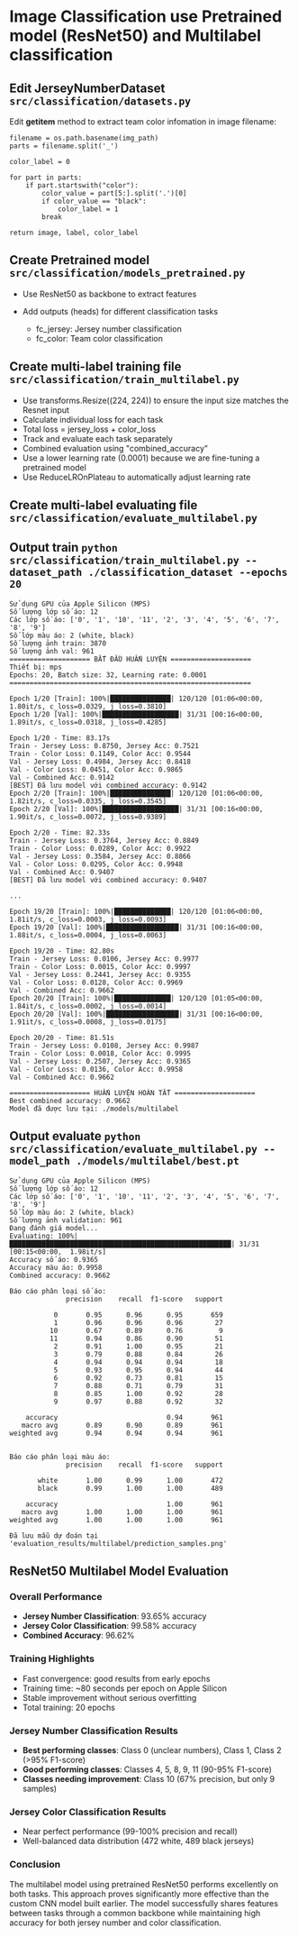 # Image Classification use Pretrained model (ResNet50) and Multilabel classification

## Edit JerseyNumberDataset `src/classification/datasets.py`
Edit __getitem__ method to extract team color infomation in image filename:
```
filename = os.path.basename(img_path)
parts = filename.split('_')

color_label = 0

for part in parts:
    if part.startswith("color"):
        color_value = part[5:].split('.')[0]
        if color_value == "black":
            color_label = 1
        break

return image, label, color_label
```

## Create Pretrained model `src/classification/models_pretrained.py`
* Use ResNet50 as backbone to extract features

* Add outputs (heads) for different classification tasks
  - fc_jersey: Jersey number classification
  - fc_color: Team color classification

## Create multi-label training file `src/classification/train_multilabel.py`
- Use transforms.Resize((224, 224)) to ensure the input size matches the Resnet input
- Calculate individual loss for each task
- Total loss = jersey_loss + color_loss
- Track and evaluate each task separately
- Combined evaluation using "combined_accuracy"
- Use a lower learning rate (0.0001) because we are fine-tuning a pretrained model
- Use ReduceLROnPlateau to automatically adjust learning rate

## Create multi-label evaluating file `src/classification/evaluate_multilabel.py`



## Output train `python src/classification/train_multilabel.py --dataset_path ./classification_dataset --epochs 20`
```
Sử dụng GPU của Apple Silicon (MPS)
Số lượng lớp số áo: 12
Các lớp số áo: ['0', '1', '10', '11', '2', '3', '4', '5', '6', '7', '8', '9']
Số lớp màu áo: 2 (white, black)
Số lượng ảnh train: 3870
Số lượng ảnh val: 961
==================== BẮT ĐẦU HUẤN LUYỆN ====================
Thiết bị: mps
Epochs: 20, Batch size: 32, Learning rate: 0.0001
============================================================

Epoch 1/20 [Train]: 100%|███████████████| 120/120 [01:06<00:00,  1.80it/s, c_loss=0.0329, j_loss=0.3810]
Epoch 1/20 [Val]: 100%|███████████████████| 31/31 [00:16<00:00,  1.89it/s, c_loss=0.0318, j_loss=0.4285]

Epoch 1/20 - Time: 83.17s
Train - Jersey Loss: 0.8750, Jersey Acc: 0.7521
Train - Color Loss: 0.1149, Color Acc: 0.9544
Val - Jersey Loss: 0.4984, Jersey Acc: 0.8418
Val - Color Loss: 0.0451, Color Acc: 0.9865
Val - Combined Acc: 0.9142
[BEST] Đã lưu model với combined accuracy: 0.9142
Epoch 2/20 [Train]: 100%|███████████████| 120/120 [01:06<00:00,  1.82it/s, c_loss=0.0335, j_loss=0.3545]
Epoch 2/20 [Val]: 100%|███████████████████| 31/31 [00:16<00:00,  1.90it/s, c_loss=0.0072, j_loss=0.9389]

Epoch 2/20 - Time: 82.33s
Train - Jersey Loss: 0.3764, Jersey Acc: 0.8849
Train - Color Loss: 0.0289, Color Acc: 0.9922
Val - Jersey Loss: 0.3584, Jersey Acc: 0.8866
Val - Color Loss: 0.0295, Color Acc: 0.9948
Val - Combined Acc: 0.9407
[BEST] Đã lưu model với combined accuracy: 0.9407

...

Epoch 19/20 [Train]: 100%|██████████████| 120/120 [01:06<00:00,  1.81it/s, c_loss=0.0003, j_loss=0.0093]
Epoch 19/20 [Val]: 100%|██████████████████| 31/31 [00:16<00:00,  1.88it/s, c_loss=0.0004, j_loss=0.0063]

Epoch 19/20 - Time: 82.80s
Train - Jersey Loss: 0.0106, Jersey Acc: 0.9977
Train - Color Loss: 0.0015, Color Acc: 0.9997
Val - Jersey Loss: 0.2441, Jersey Acc: 0.9355
Val - Color Loss: 0.0128, Color Acc: 0.9969
Val - Combined Acc: 0.9662
Epoch 20/20 [Train]: 100%|██████████████| 120/120 [01:05<00:00,  1.84it/s, c_loss=0.0002, j_loss=0.0014]
Epoch 20/20 [Val]: 100%|██████████████████| 31/31 [00:16<00:00,  1.91it/s, c_loss=0.0008, j_loss=0.0175]

Epoch 20/20 - Time: 81.51s
Train - Jersey Loss: 0.0108, Jersey Acc: 0.9987
Train - Color Loss: 0.0018, Color Acc: 0.9995
Val - Jersey Loss: 0.2507, Jersey Acc: 0.9365
Val - Color Loss: 0.0136, Color Acc: 0.9958
Val - Combined Acc: 0.9662

==================== HUẤN LUYỆN HOÀN TẤT ====================
Best combined accuracy: 0.9662
Model đã được lưu tại: ./models/multilabel
```

## Output evaluate `python src/classification/evaluate_multilabel.py --model_path ./models/multilabel/best.pt`
```
Sử dụng GPU của Apple Silicon (MPS)
Số lượng lớp số áo: 12
Các lớp số áo: ['0', '1', '10', '11', '2', '3', '4', '5', '6', '7', '8', '9']
Số lớp màu áo: 2 (white, black)
Số lượng ảnh validation: 961
Đang đánh giá model...
Evaluating: 100%|███████████████████████████████████████████████████████| 31/31 [00:15<00:00,  1.98it/s]
Accuracy số áo: 0.9365
Accuracy màu áo: 0.9958
Combined accuracy: 0.9662

Báo cáo phân loại số áo:
              precision    recall  f1-score   support

           0       0.95      0.96      0.95       659
           1       0.96      0.96      0.96        27
          10       0.67      0.89      0.76         9
          11       0.94      0.86      0.90        51
           2       0.91      1.00      0.95        21
           3       0.79      0.88      0.84        26
           4       0.94      0.94      0.94        18
           5       0.93      0.95      0.94        44
           6       0.92      0.73      0.81        15
           7       0.88      0.71      0.79        31
           8       0.85      1.00      0.92        28
           9       0.97      0.88      0.92        32

    accuracy                           0.94       961
   macro avg       0.89      0.90      0.89       961
weighted avg       0.94      0.94      0.94       961


Báo cáo phân loại màu áo:
              precision    recall  f1-score   support

       white       1.00      0.99      1.00       472
       black       0.99      1.00      1.00       489

    accuracy                           1.00       961
   macro avg       1.00      1.00      1.00       961
weighted avg       1.00      1.00      1.00       961

Đã lưu mẫu dự đoán tại 'evaluation_results/multilabel/prediction_samples.png'
```

## ResNet50 Multilabel Model Evaluation

### Overall Performance
- **Jersey Number Classification**: 93.65% accuracy
- **Jersey Color Classification**: 99.58% accuracy
- **Combined Accuracy**: 96.62%

### Training Highlights
- Fast convergence: good results from early epochs
- Training time: ~80 seconds per epoch on Apple Silicon
- Stable improvement without serious overfitting
- Total training: 20 epochs

### Jersey Number Classification Results
- **Best performing classes**: Class 0 (unclear numbers), Class 1, Class 2 (>95% F1-score)
- **Good performing classes**: Classes 4, 5, 8, 9, 11 (90-95% F1-score)
- **Classes needing improvement**: Class 10 (67% precision, but only 9 samples)

### Jersey Color Classification Results
- Near perfect performance (99-100% precision and recall)
- Well-balanced data distribution (472 white, 489 black jerseys)

### Conclusion
The multilabel model using pretrained ResNet50 performs excellently on both tasks. This approach proves significantly more effective than the custom CNN model built earlier. The model successfully shares features between tasks through a common backbone while maintaining high accuracy for both jersey number and color classification.
